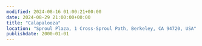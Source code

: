 ```yaml
---
modified: 2024-08-16 01:00:21+00:00
date: 2024-08-29 21:00:00+00:00
title: "Calapalooza"
location: "Sproul Plaza, 1 Cross-Sproul Path, Berkeley, CA 94720, USA"
publishdate: 2000-01-01
---
```




